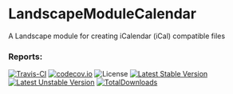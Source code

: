 # LandscapeModuleCalendar
A Landscape module for creating iCalendar (iCal) compatible files

### Reports:
[![Travis-CI](https://travis-ci.org/LandscapeFramework/LandscapeModuleCalendar.svg)](https://travis-ci.org/LandscapeFramework/LandscapeModuleCalendar)
[![codecov.io](https://codecov.io/github/LandscapeFramework/LandscapeModuleCalendar/coverage.svg?branch=master)](https://codecov.io/gh/LandscapeFramework/LandscapeModuleCalendar)
![License](https://img.shields.io/github/license/LandscapeFramework/LandscapeModuleCalendar.svg)
[![Latest Stable Version](https://poser.pugx.org/landscape/landscape.php.calendar/version)](https://packagist.org/packages/landscape/landscape.php.calendar)
[![Latest Unstable Version](https://poser.pugx.org/landscape/landscape.php.calendar/v/unstable)](https://packagist.org/packages/landscape/landscape.php.calendar)
[![TotalDownloads](https://poser.pugx.org/landscape/landscape.php.calendar/downloads)](https://packagist.org/packages/landscape/landscape.php.calendar)
